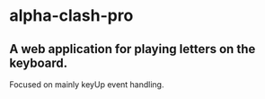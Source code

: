 # alpha-clash-pro

## A web application for playing letters on the keyboard.

Focused on mainly keyUp event handling.
